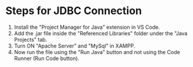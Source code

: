# Steps for JDBC Connection

1. Install the "Project Manager for Java" extension in VS Code.
2. Add the .jar file inside the "Referenced Libraries" folder under the "Java Projects" tab.
3. Turn ON "Apache Server" and "MySql" in XAMPP.
4. Now run the file using the "Run Java" button and not using the Code Runner (Run Code button).
